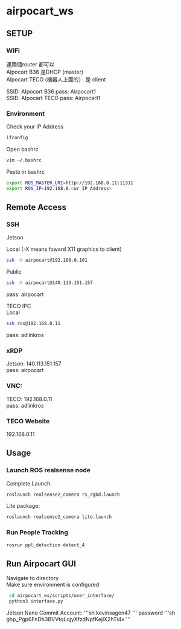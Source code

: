 # airpocart_ws

## SETUP 
### WiFi <br>
連兩個router 都可以<br>
AIpocart B36 是DHCP (master)<br>
AIpocart TECO (機器人上面的） 是 client<br>

SSID: AIpocart B36   pass: Airpocart1<br>
SSID: AIpocart TECO pass: Airpocart1<br>

### Environment
Check your IP Address
```sh
ifconfig
```
Open bashrc
```sh
vim ~/.bashrc
```
Paste in bashrc
```sh
export ROS_MASTER_URI=http://192.168.0.11:11311
export ROS_IP=192.168.0.<ur IP Address>
```

## Remote Access<br>

### SSH
Jetson<br>

Local (-X means foward X11 graphics to client)
```sh
ssh -X airpocart@192.168.0.101
```
Public 
```sh
ssh -X airpocart@140.113.151.157
```
pass: airpocart<br>

TECO IPC<br>
Local
```sh
ssh ros@192.168.0.11
```
pass: adlinkros<br>


### xRDP<br>
Jetson: 140.113.151.157<br>
pass: airpocart<br>

### VNC:<br>
TECO: 192.168.0.11<br>
pass: adlinkros<br>

### TECO Website<br>
192.168.0.11<br>


## Usage

### Launch ROS realsense node<br>
Complete Launch: 
```sh
roslaunch realsense2_camera rs_rgbd.launch
```
Lite package:
```sh
roslaunch realsense2_camera lite.launch
```
### Run People Tracking<br>
```sh
rosrun ppl_detection detect_4
```

## Run Airpocart GUI
Navigate to directory<br>
Make sure environment is configured<br>
```sh
 cd airpocart_ws/scripts/user_interface/
 python3 interface.py
```

Jetson Nano Commit 
Account:
'''sh
kevinsagen47
'''
password
'''sh
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
'''
